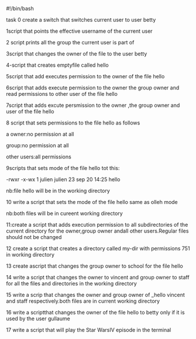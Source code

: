 #!/bin/bash

task 0  create a switch that switches current user to user betty

1script that points the effective username of the current user

2 script prints all the group the current user is part of

3script that changes the owner of the file to the user betty

4-script that creates emptyfile called hello

5script that add executes permission to the owner of the file hello

6script that adds execute permission to the owner the group owner and read permissions to other user of the file hello

7script that adds excute persmission to the owner ,the group owner and user of the file hello

8 script that sets permissions to the file hello as follows

a owner:no permission at all

group:no permission at all 

other users:all permissions

9scripts that sets mode of the file hello tot this:

-rwxr -x-wx 1 julien julien 23 sep 20 14:25 hello

nb:file hello will be in the working directory

10 write a script that sets the mode of the file hello same as olleh mode 

nb:both files will be in cureent working directory

11:create a script that adds execution permission to all subdirectories of the current directory for the owner,group owner andall other users.Regular files should not be changed

12 create a script that creates a directory called my-dir with permissions 751 in working directory

13 create ascript that changes the group owner to school for the file hello

14 write a script that changes the owner to vincent and group owner to staff for all the files and directories in the working directory

15 write a scrip that changes the owner and group owner of _hello vincent  and staff respectively.both files are in current working directory

16 write a scriptthat changes the owner of the file hello to betty only if it is used by the user gullaume

17 write a script that will play the Star WarsIV episode in the terminal
